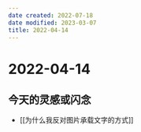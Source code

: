 ```yaml
---
date created: 2022-07-18
date modified: 2023-03-07
title: 2022-04-14
---
```


# 2022-04-14

## 今天的灵感或闪念

- [[为什么我反对图片承载文字的方式]]
